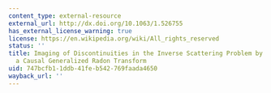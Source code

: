 ```yaml
---
content_type: external-resource
external_url: http://dx.doi.org/10.1063/1.526755
has_external_license_warning: true
license: https://en.wikipedia.org/wiki/All_rights_reserved
status: ''
title: Imaging of Discontinuities in the Inverse Scattering Problem by Inversion of
  a Causal Generalized Radon Transform
uid: 747bcfb1-1ddb-41fe-b542-769faada4650
wayback_url: ''
---
```

